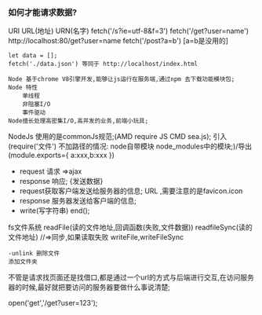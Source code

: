### 如何才能请求数据?
URI URL(地址) URN(名字)
    fetch('/s?ie=utf-8&f=3')
    fetch('/get?user=name')  http://localhost:80/get?user=name
    fetch('/post?a=b') [a=b是没用的]

    let data = [];
    fetch('./data.json') 等同于 http://localhost/index.html

    Node 基于chrome V8引擎开发,能够让js运行在服务端,通过npm 去下载功能模块包;
    Node 特性
        单线程
        非阻塞I/O
        事件驱动
    Node擅长处理高密集I/O,高并发的业务,前端小玩具;
    
NodeJs 使用的是commonJs规范;(AMD require JS CMD sea.js);
    引入(require('文件')
    不加路径的情况: 
    node自带模块
    node_modules中的模块;)/导出(module.exports={
        a:xxx,b:xxx
    })



 * request 请求  =>ajax
 * response 响应;    {发送数据}
 * request获取客户端发送给服务器的信息; URL ,需要注意的是favicon.icon
 * response 服务器发送给客户端的信息;
 *  write(写字符串)
 end();


fs文件系统 
    readFile(读的文件地址,回调函数(失败,文件数据))
    readfileSync(读的文件地址) //=>同步,如果读取失败
    writeFile,writeFileSync 

    -unlink 删除文件
    添加文件夹

不管是请求找页面还是找借口,都是通过一个url的方式与后端进行交互,在访问服务器的时候,最好就把要访问的服务器要做什么事说清楚;

open('get','/get?user=123');

